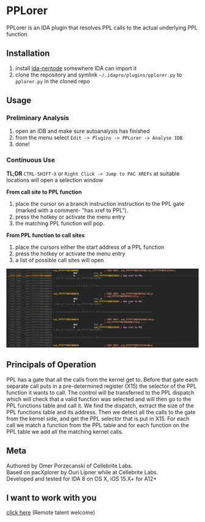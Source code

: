 # PPLorer
PPLorer is an IDA plugin that resolves PPL calls to the actual underlying PPL function.
## Installation
1. install [ida-nentode](https://github.com/williballenthin/ida-netnode) somewhere IDA can import it
2. clone the repository and symlink `~/.idapro/plugins/pplorer.py` to `pplorer.py` in the cloned repo
## Usage

### Preliminary Analysis
1. open an IDB and make sure autoanalysis has finished  
2. from the menu select `Edit -> Plugins -> PPLorer -> Analyse IDB`  
3. done!

### Continuous Use
**TL;DR**
`CTRL-SHIFT-X` or `Right Click -> Jump to PAC XREFs` at suitable locations will open a selection window

**From call site to PPL function**
1. place the cursor on a branch instruction instruction to the PPL gate (marked with a comment- "has xref to PPL").
2. press the hotkey or activate the menu entry
3. the matching PPL function will pop.

**From PPL function to call sites**
1. place the cursors either the start address of a PPL function
2. press the hotkey or activate the menu entry
3. a list of possible call sites will open

![](pplorer.gif)

## Principals of Operation
PPL has a gate that all the calls from the kernel get to. Before that gate each separate call puts in a pre-determined register (X15) the selector of the PPL function it wants to call.
The control will be transferred to the PPL dispatch which will check that a valid function was selected and will then go to the PPL functions table and call it.
We find the dispatch, extract the size of the PPL functions table and its address.
Then we detect all the calls to the gate from the kernel side, and get the PPL selector that is put in X15.
For each call we match a function from the PPL table and for each function on the PPL table we add all the matching kernel calls.

## Meta
Authored by Omer Porzecanski of Cellebrite Labs. \
Based on pacXplorer by Ouri Lipner while at Cellebrite Labs. \
Developed and tested for IDA 8 on OS X, iOS 15.X+ for A12+

## I want to work with you ##
[click here](https://cellebrite.com/en/about/careers/positions/co/israel/0B.613/ios-security-researcher/all) (Remote talent welcome)